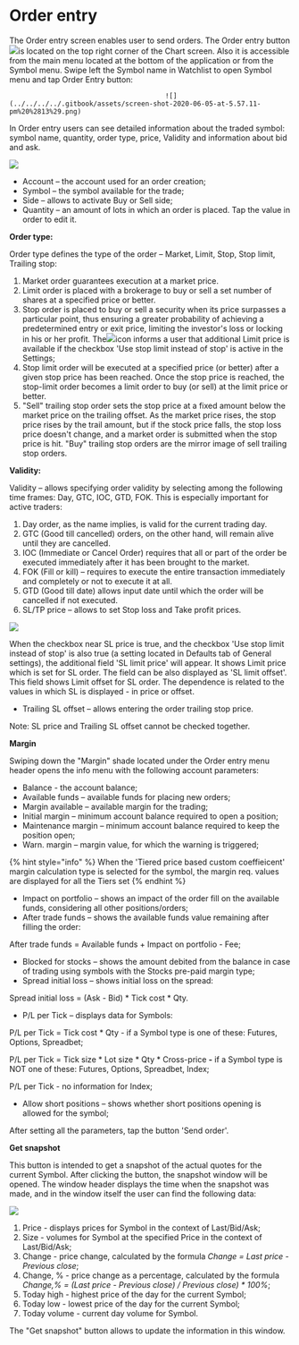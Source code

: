 # Order entry

The Order entry screen enables user to send orders. The Order entry button![](../../../../.gitbook/assets/1-kopiya%20%287%29%20%286%29.png)is located on the top right corner of the Chart screen. Also it is accessible from the main menu located at the bottom of the application or from the Symbol menu. Swipe left the Symbol name in Watchlist to open Symbol menu and tap Order Entry button:

```text
                                       ![](../../../../.gitbook/assets/screen-shot-2020-06-05-at-5.57.11-pm%20%2813%29.png)           
```

In Order entry users can see detailed information about the traded symbol: symbol name, quantity, order type, price, Validity and information about bid and ask.

![](../../../../.gitbook/assets/ios1.png)

* Account – the account used for an order creation;
* Symbol – the symbol available for the trade;
* Side – allows to activate Buy or Sell side;
* Quantity – an amount of lots in which an order is placed. Tap the value in order to edit it.

**Order type:**

Order type defines the type of the order – Market, Limit, Stop, Stop limit, Trailing stop:

1. Market order guarantees execution at a market price.
2. Limit order is placed with a brokerage to buy or sell a set number of shares at a specified price or better.
3. Stop order is placed to buy or sell a security when its price surpasses a particular point, thus ensuring a greater probability of achieving a predetermined entry or exit price, limiting the investor's loss or locking in his or her profit. The![](../../../../.gitbook/assets/ios-oe-kopiya.png)icon informs a user that additional Limit price is available if the checkbox 'Use stop limit instead of stop' is active in the Settings; 
4. Stop limit order will be executed at a specified price \(or better\) after a given stop price has been reached. Once the stop price is reached, the stop-limit order becomes a limit order to buy \(or sell\) at the limit price or better.
5. "Sell" trailing stop order sets the stop price at a fixed amount below the market price on the trailing offset. As the market price rises, the stop price rises by the trail amount, but if the stock price falls, the stop loss price doesn't change, and a market order is submitted when the stop price is hit. "Buy" trailing stop orders are the mirror image of sell trailing stop orders.

**Validity:**

Validity – allows specifying order validity by selecting among the following time frames: Day, GTC, IOC, GTD, FOK. This is especially important for active traders:

1. Day order, as the name implies, is valid for the current trading day.
2. GTC \(Good till cancelled\) orders, on the other hand, will remain alive until they are cancelled.
3. IOC \(Immediate or Cancel Order\) requires that all or part of the order be executed immediately after it has been brought to the market.
4. FOK \(Fill or kill\) – requires to execute the entire transaction immediately and completely or not to execute it at all.
5. GTD \(Good till date\) allows input date until which the order will be cancelled if not executed.
6. SL/TP price – allows to set Stop loss and Take profit prices.

![](../../../../.gitbook/assets/image%20%283%29.png)

When the checkbox near SL price is true, and the checkbox 'Use stop limit instead of stop' is also true \(a setting located in Defaults tab of General settings\), the additional field 'SL limit price' will appear. It shows Limit price which is set for SL order. The field can be also displayed as 'SL limit offset'. This field shows Limit offset for SL order. The dependence is related to the values in which SL is displayed - in price or offset.

* Trailing SL offset – allows entering the order trailing stop price.

Note: SL price and Trailing SL offset cannot be checked together.

**Margin**

Swiping down the "Margin" shade located under the Order entry menu header opens the info menu with the following account parameters:

* Balance - the account balance;
* Available funds – available funds for placing new orders;
* Margin available – available margin for the trading;
* Initial margin – minimum account balance required to open a position;
* Maintenance margin – minimum account balance required to keep the position open;
* Warn. margin  – margin value, for which the warning is triggered;

{% hint style="info" %}
When the 'Tiered price based custom coeffieicent' margin calculation type is selected for the symbol, the margin req. values are displayed for all the Tiers set
{% endhint %}

* Impact on portfolio – shows an impact of the order fill on the available funds, considering all other positions/orders;
* After trade funds – shows the available funds value remaining after filling the order:

After trade funds = Available funds + Impact on portfolio - Fee;

* Blocked for stocks – shows the amount debited from the balance in case of trading using symbols with the Stocks pre-paid margin type;
* Spread initial loss – shows initial loss on the spread:

Spread initial loss = \(Ask - Bid\) \* Tick cost \* Qty.

* P/L per Tick – displays data for Symbols:

P/L per Tick = Tick cost \* Qty - if a Symbol type is one of these: Futures, Options, Spreadbet;

P/L per Tick = Tick size \* Lot size \* Qty \* Cross-price **-** if a Symbol type is NOT one of these: Futures, Options, Spreadbet, Index;

P/L per Tick - no information for Index;

* Allow short positions – shows whether short positions opening is allowed for the symbol;

After setting all the parameters, tap the button 'Send order'.

**Get snapshot**

This button is intended to get a snapshot of the actual quotes for the current Symbol. After clicking the button, the snapshot window will be opened. The window header displays the time when the snapshot was made, and in the window itself the user can find the following data:

![](../../../../.gitbook/assets/ios2.png)

1. Price - displays prices for Symbol in the context of Last/Bid/Ask;
2. Size - volumes for Symbol at the specified Price in the context of Last/Bid/Ask;
3. Change - price change, calculated by the formula _Change = Last price - Previous close_;
4. Change, % - price change as a percentage, calculated by the formula _Change,% = \(Last price - Previous close\) / Previous close\) \* 100%_;
5. Today high - highest price of the day for the current Symbol;
6. Today low - lowest price of the day for the current Symbol;
7. Today volume - current day volume for Symbol.

The "Get snapshot" button allows to update the information in this window.


